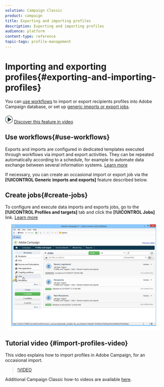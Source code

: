 ```yaml
---
solution: Campaign Classic
product: campaign
title: Exporting and importing profiles
description: Exporting and importing profiles
audience: platform
content-type: reference
topic-tags: profile-management
---
```


# Importing and exporting profiles{#exporting-and-importing-profiles}

You can [use workflows](#use-workflows) to import or export recipients profiles into Adobe Campaign database, or set up [generic imports or export jobs](#create-jobs).

![](assets/do-not-localize/how-to-video.png) [Discover this feature in video](#import-profiles-video)

## Use workflows{#use-workflows}

Exports and imports are configured in dedicated templates executed through workflows via import and export activities. They can be repeated automatically according to a schedule, for example to automate data exchange between several information systems. [Learn more](../../platform/using/collecting-data-workflows.md#best-practices-when-importing-data)

If necessary, you can create an occasional import or export job via the **[!UICONTROL Generic imports and exports]** feature described below.

## Create jobs{#create-jobs}

To configure and execute data imports and exports jobs, go to the **[!UICONTROL Profiles and targets]** tab and click the **[!UICONTROL Jobs]** link. [Learn more](../../platform/using/about-import-export-jobs.md)

![](assets/s_ncs_user_interface_import_link.png)


## Tutorial video {#import-profiles-video}

This video explains how to import profiles in Adobe Campaign, for an occasional import.

>[!VIDEO](https://video.tv.adobe.com/v/25608?quality=12)

Additional Campaign Classic how-to videos are available [here](https://experienceleague.adobe.com/docs/campaign-classic-learn/tutorials/overview.html).